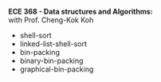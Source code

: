 **ECE 368 - Data structures and Algorithms:**  
with Prof. Cheng-Kok Koh

- shell-sort
- linked-list-shell-sort
- bin-packing
- binary-bin-packing
- graphical-bin-packing
